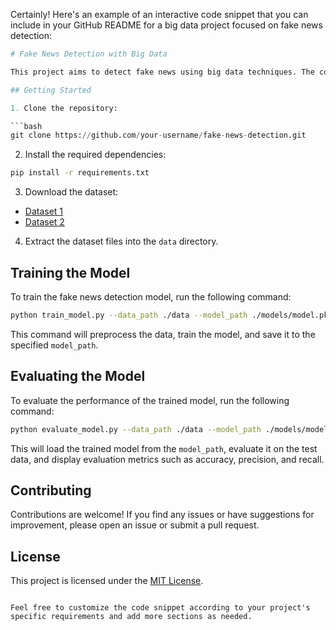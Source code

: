 Certainly! Here's an example of an interactive code snippet that you can include in your GitHub README for a big data project focused on fake news detection:

```python
# Fake News Detection with Big Data

This project aims to detect fake news using big data techniques. The code provided here demonstrates the basic workflow for training and evaluating a fake news detection model using a large dataset.

## Getting Started

1. Clone the repository:

```bash
git clone https://github.com/your-username/fake-news-detection.git
```

2. Install the required dependencies:

```bash
pip install -r requirements.txt
```

3. Download the dataset:

- [Dataset 1](https://example.com/dataset1.zip)
- [Dataset 2](https://example.com/dataset2.zip)

4. Extract the dataset files into the `data` directory.

## Training the Model

To train the fake news detection model, run the following command:

```bash
python train_model.py --data_path ./data --model_path ./models/model.pkl
```

This command will preprocess the data, train the model, and save it to the specified `model_path`.

## Evaluating the Model

To evaluate the performance of the trained model, run the following command:

```bash
python evaluate_model.py --data_path ./data --model_path ./models/model.pkl
```

This will load the trained model from the `model_path`, evaluate it on the test data, and display evaluation metrics such as accuracy, precision, and recall.

## Contributing

Contributions are welcome! If you find any issues or have suggestions for improvement, please open an issue or submit a pull request.

## License

This project is licensed under the [MIT License](LICENSE).
```

Feel free to customize the code snippet according to your project's specific requirements and add more sections as needed.
